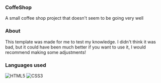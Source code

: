 
### CoffeShop
A small coffee shop project that doesn't seem to be going very well

### About
This template was made for me to test my knowledge. 
I didn't think it was bad, but it could have been much better
if you want to use it, 
I would recommend making some adjustments!

### Languages ​​used 
![HTML5](https://img.shields.io/badge/html5-%23E34F26.svg?style=for-the-badge&logo=html5&logoColor=white) ![CSS3](https://img.shields.io/badge/css3-%231572B6.svg?style=for-the-badge&logo=css3&logoColor=white)

